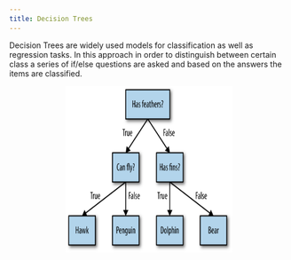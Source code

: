 ```yaml
---
title: Decision Trees
---
```

Decision Trees are widely used models for classification as well as regression tasks. In this approach in order to distinguish between certain class a series of if/else questions are asked and based on the answers the items are classified.

<img src="./images/decision_trees.png"
     alt="Markdown Monster icon"
     style="height:300px;width:300px;display:block;margin:auto" />